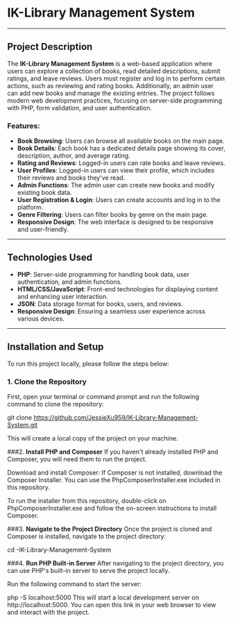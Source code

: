 # IK-Library Management System
---
## Project Description

The **IK-Library Management System** is a web-based application where users can explore a collection of books, read detailed descriptions, submit ratings, and leave reviews. Users must register and log in to perform certain actions, such as reviewing and rating books. Additionally, an admin user can add new books and manage the existing entries. The project follows modern web development practices, focusing on server-side programming with PHP, form validation, and user authentication.

### Features:
- **Book Browsing**: Users can browse all available books on the main page.
- **Book Details**: Each book has a dedicated details page showing its cover, description, author, and average rating.
- **Rating and Reviews**: Logged-in users can rate books and leave reviews.
- **User Profiles**: Logged-in users can view their profile, which includes their reviews and books they've read.
- **Admin Functions**: The admin user can create new books and modify existing book data.
- **User Registration & Login**: Users can create accounts and log in to the platform.
- **Genre Filtering**: Users can filter books by genre on the main page.
- **Responsive Design**: The web interface is designed to be responsive and user-friendly.

---

## Technologies Used
- **PHP**: Server-side programming for handling book data, user authentication, and admin functions.
- **HTML/CSS/JavaScript**: Front-end technologies for displaying content and enhancing user interaction.
- **JSON**: Data storage format for books, users, and reviews.
- **Responsive Design**: Ensuring a seamless user experience across various devices.

---

## Installation and Setup

To run this project locally, please follow the steps below:

### 1. **Clone the Repository**

First, open your terminal or command prompt and run the following command to clone the repository:

git clone https://github.com/JessieXu959/IK-Library-Management-System.git

This will create a local copy of the project on your machine.

###2. **Install PHP and Composer**
If you haven't already installed PHP and Composer, you will need them to run the project.

Download and install Composer:
If Composer is not installed, download the Composer Installer. You can use the PhpComposerInstaller.exe included in this repository.

To run the installer from this repository, double-click on PhpComposerInstaller.exe and follow the on-screen instructions to install Composer.

###3. **Navigate to the Project Directory**
Once the project is cloned and Composer is installed, navigate to the project directory:

cd -IK-Library-Management-System

###4. **Run PHP Built-in Server**
After navigating to the project directory, you can use PHP's built-in server to serve the project locally.

Run the following command to start the server:

php -S localhost:5000
This will start a local development server on http://localhost:5000. You can open this link in your web browser to view and interact with the project.


